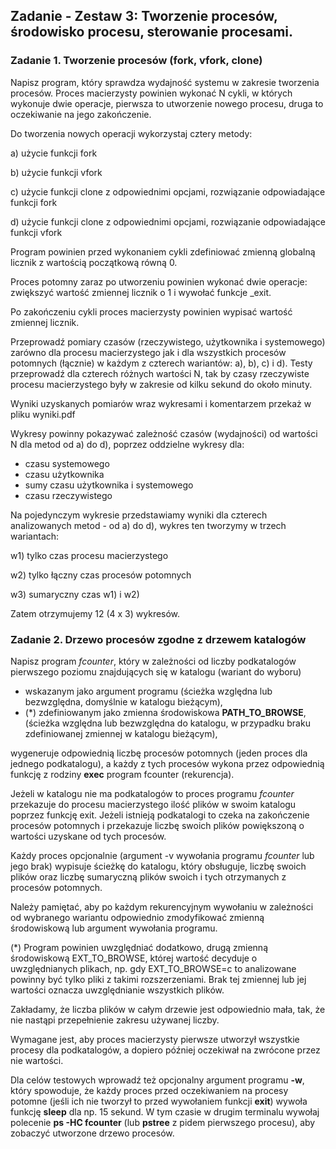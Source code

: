 ## Zadanie - Zestaw 3: Tworzenie procesów, środowisko procesu, sterowanie procesami.

### Zadanie 1. Tworzenie procesów (fork, vfork, clone)

Napisz program, który sprawdza wydajność systemu w zakresie tworzenia procesów. Proces macierzysty powinien wykonać N cykli, w których wykonuje dwie operacje, pierwsza to utworzenie nowego procesu, druga to oczekiwanie na jego zakończenie. 

Do tworzenia nowych operacji wykorzystaj cztery metody:

a) użycie funkcji fork

b) użycie funkcji vfork

c) użycie funkcji clone z odpowiednimi opcjami, rozwiązanie odpowiadające funkcji fork

d) użycie funkcji clone z odpowiednimi opcjami, rozwiązanie odpowiadające funkcji vfork


Program powinien przed wykonaniem cykli zdefiniować zmienną globalną licznik z wartością początkową równą 0.

Proces potomny zaraz po utworzeniu powinien wykonać dwie operacje: zwiększyć wartość zmiennej licznik o 1 i wywołać funkcje _exit.

Po zakończeniu cykli proces macierzysty powinien wypisać wartość zmiennej licznik.

Przeprowadź pomiary czasów (rzeczywistego, użytkownika i systemowego) zarówno dla procesu macierzystego jak i dla wszystkich procesów potomnych (łącznie) w każdym z czterech wariantów: a), b), c) i d). Testy przeprowadź dla czterech różnych wartości N, tak by czasy rzeczywiste procesu macierzystego były w zakresie od kilku sekund do około minuty.

Wyniki uzyskanych pomiarów wraz wykresami i komentarzem przekaż w pliku wyniki.pdf
 

Wykresy powinny pokazywać zależność czasów (wydajności) od wartości N dla metod od a) do d), poprzez oddzielne wykresy dla:
* czasu systemowego
* czasu użytkownika
* sumy czasu użytkownika i systemowego
* czasu rzeczywistego

Na pojedynczym wykresie przedstawiamy wyniki dla czterech analizowanych metod - od a) do d), wykres ten tworzymy w trzech wariantach:

w1) tylko czas procesu macierzystego

w2) tylko łączny czas procesów potomnych

w3) sumaryczny czas w1) i w2)

Zatem otrzymujemy 12 (4 x 3) wykresów.
### Zadanie 2. Drzewo procesów zgodne z drzewem katalogów

Napisz program *fcounter*, który w zależności od liczby podkatalogów pierwszego poziomu znajdujących się w katalogu (wariant do wyboru)
* wskazanym jako argument programu (ścieżka względna lub bezwzględna, domyślnie w katalogu bieżącym),
* (*) zdefiniowanym jako zmienna środowiskowa **PATH_TO_BROWSE**, (ścieżka względna lub bezwzględna do katalogu, w przypadku braku zdefiniowanej zmiennej w katalogu bieżącym),

wygeneruje odpowiednią liczbę procesów potomnych (jeden proces dla jednego podkatalogu), a każdy z tych procesów wykona przez odpowiednią funkcję z rodziny **exec** program fcounter (rekurencja).

Jeżeli w katalogu nie ma podkatalogów to proces programu *fcounter* przekazuje do procesu macierzystego ilość plików w swoim katalogu poprzez funkcję exit. Jeżeli istnieją podkatalogi to czeka na zakończenie procesów potomnych i przekazuje liczbę swoich plików powiększoną o wartości uzyskane od tych procesów.

Każdy proces opcjonalnie (argument -v wywołania programu *fcounter* lub jego brak) wypisuje ścieżkę do katalogu, który obsługuje, liczbę swoich plików oraz liczbę sumaryczną plików swoich i tych otrzymanych z procesów potomnych.

Należy pamiętać, aby po każdym rekurencyjnym wywołaniu w zależności od wybranego wariantu odpowiednio zmodyfikować zmienną środowiskową lub argument wywołania programu.

(*) Program powinien uwzględniać dodatkowo, drugą zmienną środowiskową EXT_TO_BROWSE, której wartość decyduje o uwzględnianych plikach, np. gdy EXT_TO_BROWSE=c to analizowane powinny być tylko pliki z takimi rozszerzeniami. Brak tej zmiennej lub jej wartości oznacza uwzględnianie wszystkich plików.

Zakładamy, że liczba plików w całym drzewie jest odpowiednio mała, tak, że nie nastąpi przepełnienie zakresu używanej liczby.

Wymagane jest, aby proces macierzysty pierwsze utworzył wszystkie procesy dla podkatalogów, a dopiero później oczekiwał na zwrócone przez nie wartości.

Dla celów testowych wprowadź też opcjonalny argument programu **-w**, który spowoduje, że każdy proces przed oczekiwaniem na procesy potomne (jeśli ich nie tworzył to przed wywołaniem funkcji **exit**) wywoła funkcję **sleep** dla np. 15 sekund. W tym czasie w drugim terminalu wywołaj polecenie **ps -HC fcounter** (lub **pstree** z pidem pierwszego procesu), aby zobaczyć utworzone drzewo procesów.
